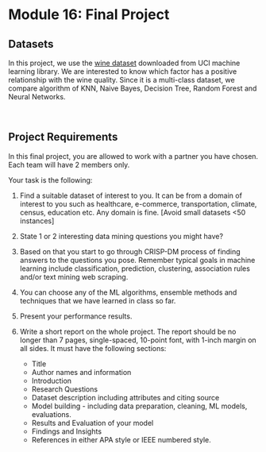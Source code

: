 # Module 16: Final Project


## Datasets
In this project, we use the [wine dataset](https://archive.ics.uci.edu/ml/datasets/wine+quality) downloaded from UCI machine learning library. We are interested to know which factor has a positive relationship with the wine quality. Since it is a multi-class dataset, we compare algorithm of KNN, Naive Bayes, Decision Tree, Random Forest and Neural Networks. 

&nbsp;

## Project Requirements
In this final project, you are allowed to work with a partner you have chosen. Each team will have 2 members only.

Your task is the following:

1. Find a suitable dataset of interest to you. It can be from a domain of interest to you such as healthcare, e-commerce, transportation, climate, census, education etc. Any domain is fine. [Avoid small datasets <50 instances]

2. State 1 or 2 interesting data mining questions you might have?

3. Based on that you start to go through CRISP-DM process of finding answers to the questions you pose. Remember typical goals in machine learning include classification, prediction, clustering, association rules and/or text mining web scraping.

4. You can choose any of the ML algorithms, ensemble methods and techniques that we have learned in class so far.

5. Present your performance results.

6. Write a short report on the whole project. The report should be no longer than 7 pages, single-spaced, 10-point font, with 1-inch margin on all sides. It must have the following sections:

   * Title
   * Author names and information
   * Introduction
   * Research Questions
   * Dataset description including attributes and citing source
   * Model building - including data preparation, cleaning, ML models, evaluations.
   * Results and Evaluation of your model
   * Findings and Insights
   * References in either APA style or IEEE numbered style.
